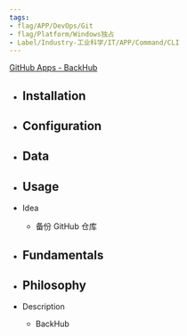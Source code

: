 ```yaml
---
tags:
- flag/APP/DevOps/Git
- flag/Platform/Windows独占
- Label/Industry-工业科学/IT/APP/Command/CLI
---
```


[GitHub Apps - BackHub](https://github.com/apps/backhub/)

- Installation
    - 

- Configuration
    - 

- Data
    - 

- Usage
    - 

- Idea
    - 备份 GitHub 仓库

- Fundamentals
    - 

- Philosophy
    - 

- Description
    - BackHub
